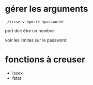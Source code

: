 # gérer les arguments

```
./ircserv <port> <password>
```

port doit être un nombre

voir les limites sur le password

# fonctions à creuser

- lseek
- fstat
